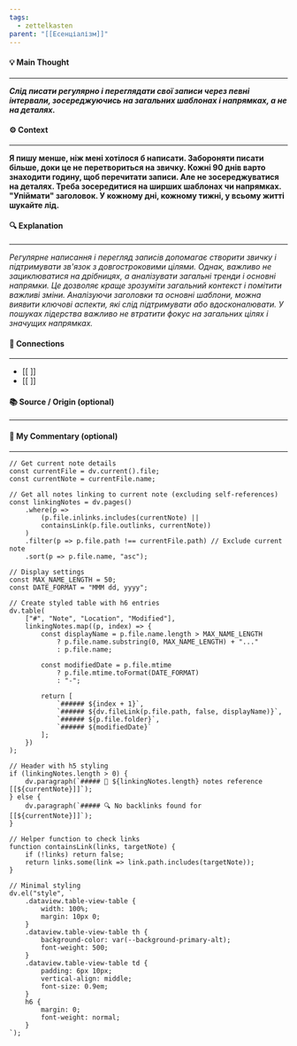```yaml
---
tags:
  - zettelkasten
parent: "[[Есенціалізм]]"
---
```

#### 💡 Main Thought  
---
***Слід писати регулярно і переглядати свої записи через певні інтервали, зосереджуючись на загальних шаблонах і напрямках, а не на деталях.***

#### ⚙ Context  
---
**Я пишу менше, ніж мені хотілося б написати. Забороняти писати більше, доки це не перетвориться на звичку. Кожні 90 днів варто знаходити годину, щоб перечитати записи. Але не зосереджуватися на деталях. Треба зосередитися на ширших шаблонах чи напрямках. "Упіймати" заголовок. У кожному дні, кожному тижні, у всьому житті шукайте лід.**

#### 🔍 Explanation  
---
*Регулярне написання і перегляд записів допомагає створити звичку і підтримувати зв'язок з довгостроковими цілями. Однак, важливо не зациклюватися на дрібницях, а аналізувати загальні тренди і основні напрямки. Це дозволяє краще зрозуміти загальний контекст і помітити важливі зміни. Аналізуючи заголовки та основні шаблони, можна виявити ключові аспекти, які слід підтримувати або вдосконалювати. У пошуках лідерства важливо не втратити фокус на загальних цілях і значущих напрямках.*

#### 🧱 Connections  
---
- [[ ]]  
- [[ ]]


#### 📚 Source / Origin (optional)  
---


#### 🧠 My Commentary (optional)  
---


```dataviewjs
// Get current note details
const currentFile = dv.current().file;
const currentNote = currentFile.name;

// Get all notes linking to current note (excluding self-references)
const linkingNotes = dv.pages()
    .where(p => 
        (p.file.inlinks.includes(currentNote) || 
        containsLink(p.file.outlinks, currentNote))
    )
    .filter(p => p.file.path !== currentFile.path) // Exclude current note
    .sort(p => p.file.name, "asc");

// Display settings
const MAX_NAME_LENGTH = 50;
const DATE_FORMAT = "MMM dd, yyyy";

// Create styled table with h6 entries
dv.table(
    ["#", "Note", "Location", "Modified"],
    linkingNotes.map((p, index) => {
        const displayName = p.file.name.length > MAX_NAME_LENGTH
            ? p.file.name.substring(0, MAX_NAME_LENGTH) + "..." 
            : p.file.name;
        
        const modifiedDate = p.file.mtime 
            ? p.file.mtime.toFormat(DATE_FORMAT) 
            : "-";

        return [
            `###### ${index + 1}`,
            `###### ${dv.fileLink(p.file.path, false, displayName)}`,
            `###### ${p.file.folder}`,
            `###### ${modifiedDate}`
        ];
    })
);

// Header with h5 styling
if (linkingNotes.length > 0) {
    dv.paragraph(`##### 📌 ${linkingNotes.length} notes reference [[${currentNote}]]`);
} else {
    dv.paragraph(`##### 🔍 No backlinks found for [[${currentNote}]]`);
}

// Helper function to check links
function containsLink(links, targetNote) {
    if (!links) return false;
    return links.some(link => link.path.includes(targetNote));
}

// Minimal styling
dv.el("style", `
    .dataview.table-view-table {
        width: 100%;
        margin: 10px 0;
    }
    .dataview.table-view-table th {
        background-color: var(--background-primary-alt);
        font-weight: 500;
    }
    .dataview.table-view-table td {
        padding: 6px 10px;
        vertical-align: middle;
        font-size: 0.9em;
    }
    h6 {
        margin: 0;
        font-weight: normal;
    }
`);
```